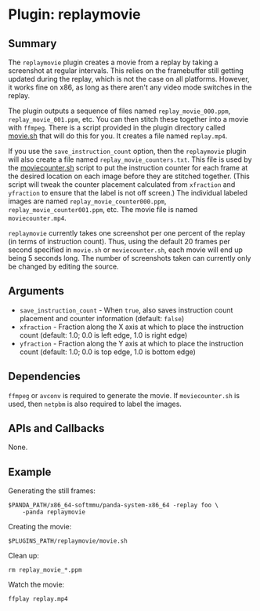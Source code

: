 Plugin: replaymovie
===========

Summary
-------

The `replaymovie` plugin creates a movie from a replay by taking a screenshot at regular intervals. This relies on the framebuffer still getting updated during the replay, which is not the case on all platforms. However, it works fine on x86, as long as there aren't any video mode switches in the replay.

The plugin outputs a sequence of files named `replay_movie_000.ppm`, `replay_movie_001.ppm`, etc. You can then stitch these together into a movie with `ffmpeg`. There is a script provided in the plugin directory called [movie.sh](movie.sh) that will do this for you. It creates a file named `replay.mp4`.

If you use the `save_instruction_count` option, then the `replaymovie` plugin will also create a file named `replay_movie_counters.txt`.  This file is used by the [moviecounter.sh](moviecounter.sh) script to put the instruction counter for each frame at the desired location on each image before they are stitched together.  (This script will tweak the counter placement calculated from `xfraction` and `yfraction` to ensure that the label is not off screen.)  The individual labeled images are named `replay_movie_counter000.ppm`, `replay_movie_counter001.ppm`, etc.  The movie file is named `moviecounter.mp4`.

`replaymovie` currently takes one screenshot per one percent of the replay (in terms of instruction count). Thus, using the default 20 frames per second specified in `movie.sh` or `moviecounter.sh`, each movie will end up being 5 seconds long. The number of screenshots taken can currently only be changed by editing the source.

Arguments
---------

* `save_instruction_count` - When `true`, also saves instruction count placement and counter information (default:  `false`)
* `xfraction` - Fraction along the X axis at which to place the instruction count (default:  1.0; 0.0 is left edge, 1.0 is right edge)
* `yfraction` - Fraction along the Y axis at which to place the instruction count (default:  1.0; 0.0 is top edge, 1.0 is bottom edge)

Dependencies
------------

`ffmpeg` or `avconv` is required to generate the movie.
If `moviecounter.sh` is used, then `netpbm` is also required to label the images.

APIs and Callbacks
------------------

None.

Example
-------

Generating the still frames:

    $PANDA_PATH/x86_64-softmmu/panda-system-x86_64 -replay foo \
        -panda replaymovie

Creating the movie:

    $PLUGINS_PATH/replaymovie/movie.sh

Clean up:

    rm replay_movie_*.ppm

Watch the movie:

    ffplay replay.mp4

